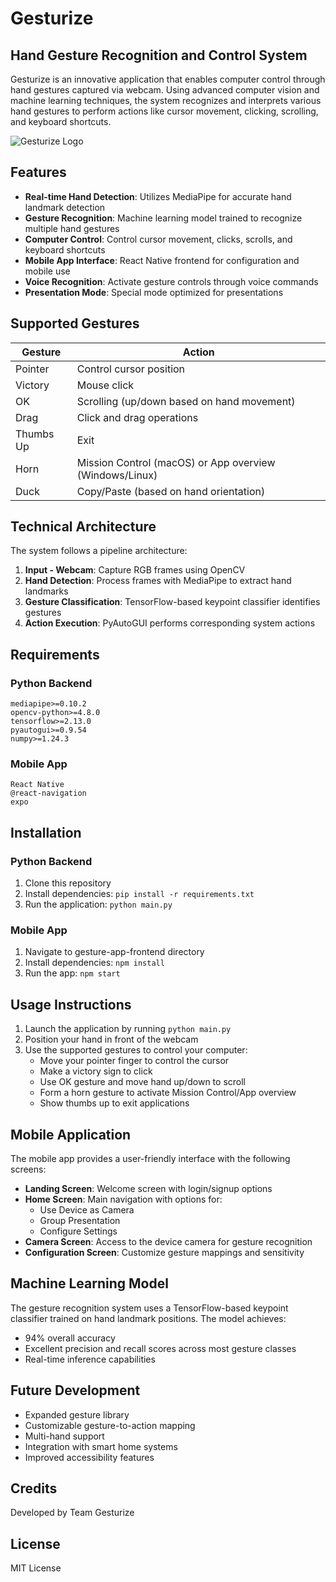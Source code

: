 # Gesturize

## Hand Gesture Recognition and Control System

Gesturize is an innovative application that enables computer control through hand gestures captured via webcam. Using advanced computer vision and machine learning techniques, the system recognizes and interprets various hand gestures to perform actions like cursor movement, clicking, scrolling, and keyboard shortcuts.

![Gesturize Logo](Gesture-main/gesture-app-frontend/assets/logo.png)

## Features

- **Real-time Hand Detection**: Utilizes MediaPipe for accurate hand landmark detection
- **Gesture Recognition**: Machine learning model trained to recognize multiple hand gestures
- **Computer Control**: Control cursor movement, clicks, scrolls, and keyboard shortcuts
- **Mobile App Interface**: React Native frontend for configuration and mobile use
- **Voice Recognition**: Activate gesture controls through voice commands
- **Presentation Mode**: Special mode optimized for presentations

## Supported Gestures

| Gesture | Action |
|---------|--------|
| Pointer | Control cursor position |
| Victory | Mouse click |
| OK | Scrolling (up/down based on hand movement) |
| Drag | Click and drag operations |
| Thumbs Up | Exit |
| Horn | Mission Control (macOS) or App overview (Windows/Linux) |
| Duck | Copy/Paste (based on hand orientation) |

## Technical Architecture

The system follows a pipeline architecture:
1. **Input - Webcam**: Capture RGB frames using OpenCV
2. **Hand Detection**: Process frames with MediaPipe to extract hand landmarks
3. **Gesture Classification**: TensorFlow-based keypoint classifier identifies gestures
4. **Action Execution**: PyAutoGUI performs corresponding system actions

## Requirements

### Python Backend
```
mediapipe>=0.10.2
opencv-python>=4.8.0
tensorflow>=2.13.0
pyautogui>=0.9.54
numpy>=1.24.3
```

### Mobile App
```
React Native
@react-navigation
expo
```

## Installation

### Python Backend
1. Clone this repository
2. Install dependencies: `pip install -r requirements.txt`
3. Run the application: `python main.py`

### Mobile App
1. Navigate to gesture-app-frontend directory
2. Install dependencies: `npm install`
3. Run the app: `npm start`

## Usage Instructions

1. Launch the application by running `python main.py`
2. Position your hand in front of the webcam
3. Use the supported gestures to control your computer:
   - Move your pointer finger to control the cursor
   - Make a victory sign to click
   - Use OK gesture and move hand up/down to scroll
   - Form a horn gesture to activate Mission Control/App overview
   - Show thumbs up to exit applications

## Mobile Application

The mobile app provides a user-friendly interface with the following screens:
- **Landing Screen**: Welcome screen with login/signup options
- **Home Screen**: Main navigation with options for:
  - Use Device as Camera
  - Group Presentation
  - Configure Settings
- **Camera Screen**: Access to the device camera for gesture recognition
- **Configuration Screen**: Customize gesture mappings and sensitivity

## Machine Learning Model

The gesture recognition system uses a TensorFlow-based keypoint classifier trained on hand landmark positions. The model achieves:
- 94% overall accuracy
- Excellent precision and recall scores across most gesture classes
- Real-time inference capabilities

## Future Development

- Expanded gesture library
- Customizable gesture-to-action mapping
- Multi-hand support
- Integration with smart home systems
- Improved accessibility features

## Credits

Developed by Team Gesturize

## License

MIT License
